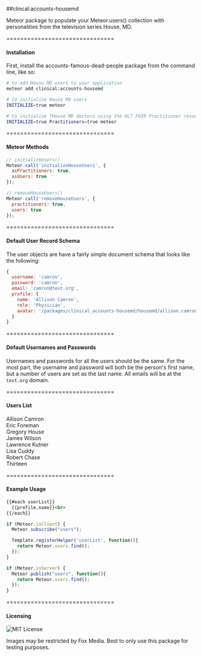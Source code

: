 ##clincal:accounts-housemd

Meteor package to populate your Meteor.users() collection with personalities from the television series House, MD.


===============================
#### Installation

First, install the accounts-famous-dead-people package from the command line, like so:

````bash
# to add House MD users to your application
meteor add clinical:accounts-housemd

# to initialize House MD users
INITIALIZE=true meteor

# to initialize fHouse MD doctors using the HL7 FHIR Practitioner resource
INITIALIZE=true Practitioners=true meteor
````

===============================
#### Meteor Methods


````js
// initializeUsers()
Meteor.call('initializeHouseUsers', {
  asPractitioners: true,
  asUsers: true
});

// removeHouseUsers()
Meteor.call('removeHouseUsers', {
  practitioners: true,
  users: true
});
````  

===============================
#### Default User Record Schema  

The user objects are have a fairly simple document schema that looks like the following:
````js
{
  username: 'camron',
  password: 'camron',
  email: 'camron@test.org',
  profile: {
    name: 'Allison Camron',
    role: 'Physician',
    avatar: '/packages/clinical_accounts-housemd/housemd/allison.camron.jpg'
  }
}
````

===============================
#### Default Usernames and Passwords  

Usernames and passwords for all the users should be the same.  For the most part, the username and password will both be the person's first name, but a number of users are set as the last name.  All emails will be at the ``test.org`` domain.


===============================
#### Users List

Allison Camron  
Eric Foreman  
Gregory House  
James Wilson  
Lawrence Kutner  
Lisa Cuddy  
Robert Chase  
Thirteen

===============================
#### Example Usage  

````html
{{#each userList}}
  {{profile.name}}<br>
{{/each}}
````

````js
if (Meteor.isClient) {
  Meteor.subscribe("users");

  Template.registerHelper('userList', function(){
    return Meteor.users.find();
  });
}

if (Meteor.isServer) {
  Meteor.publish("users", function(){
    return Meteor.users.find();
  });
}
````

===============================
#### Licensing  

![MIT License](https://img.shields.io/badge/license-MIT-blue.svg)

Images may be restricted by Fox Media.  Best to only use this package for testing purposes.
